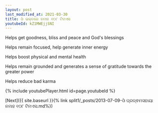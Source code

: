 ```yaml
---
layout: post
last_modified_at: 2021-03-30
title: ଓଁ ଭକ୍ତରେ ନମାହ ୧୦୮ ଟିମଏସ
youtubeId: kZ1MWEjjSNI
---
```

 
 
Helps get goodness, bliss and peace and God's blessings
 
Helps remain focused, help generate inner energy 
 
Helps boost physical and mental health 
 
Helps remain grounded and generates a sense of gratitude towards the greater power 
 
Helps reduce bad karma
 
 
 
 


{% include youtubePlayer.html id=page.youtubeId %}
 
[Next]({{ site.baseurl }}{% link  split1/_posts/2013-07-09-ଓଁ ପ୍ରଜ୍ଵମସହାୟା ନମାହ ୧୦୮ ଟିମଏସ.md%})
 
